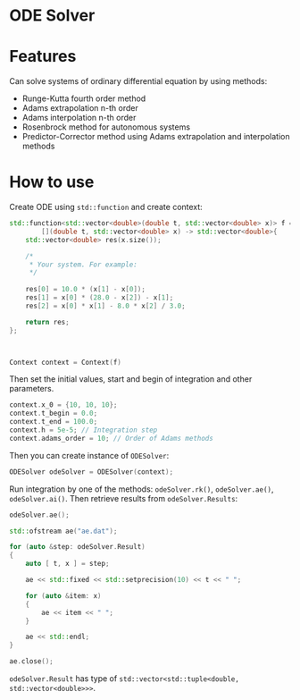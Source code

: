 # ODE Solver

# Features

Can solve systems of ordinary differential equation by using methods:

* Runge-Kutta fourth order method
* Adams extrapolation n-th order
* Adams interpolation n-th order
* Rosenbrock method for autonomous systems
* Predictor-Corrector method using Adams extrapolation and interpolation methods

# How to use

Create ODE using `std::function` and create context:

```c++
std::function<std::vector<double>(double t, std::vector<double> x)> f = 
        [](double t, std::vector<double> x) -> std::vector<double>{
    std::vector<double> res(x.size());

    /*
     * Your system. For example:
     */
    
    res[0] = 10.0 * (x[1] - x[0]);
    res[1] = x[0] * (28.0 - x[2]) - x[1];
    res[2] = x[0] * x[1] - 8.0 * x[2] / 3.0;

    return res;
};



Context context = Context(f)
```

Then set the initial values, start and begin of integration and other parameters.

```c++
context.x_0 = {10, 10, 10};
context.t_begin = 0.0;
context.t_end = 100.0;
context.h = 5e-5; // Integration step
context.adams_order = 10; // Order of Adams methods
```

Then you can create instance of `ODESolver`:

```c++
ODESolver odeSolver = ODESolver(context);
```

Run integration by one of the methods: `odeSolver.rk()`, `odeSolver.ae()`, `odeSolver.ai()`. Then retrieve results from `odeSolver.Results`:

```c++
odeSolver.ae();

std::ofstream ae("ae.dat");

for (auto &step: odeSolver.Result)
{
    auto [ t, x ] = step;

    ae << std::fixed << std::setprecision(10) << t << " ";

    for (auto &item: x)
    {
        ae << item << " ";
    }

    ae << std::endl;
}

ae.close();
```

`odeSolver.Result` has type of `std::vector<std::tuple<double, std::vector<double>>>`.
